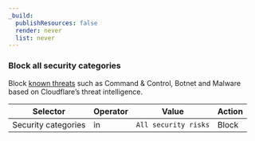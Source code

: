 ```yaml
---
_build:
  publishResources: false
  render: never
  list: never
---
```

### Block all security categories

Block [known threats](/cloudflare-one/policies/filtering/domain-categories/#security-categories) such as Command & Control, Botnet and Malware based on Cloudflare’s threat intelligence.

| Selector            | Operator  | Value              | Action |
| ------------------- | ----------| -------------------| ------ |
| Security categories | in        | `All security risks` | Block  |
